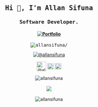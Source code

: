 <h2 align="center" class="text-purple"><samp><strong>Hi 👋, I'm Allan Sifuna</strong></samp></h2>
<h3 align="center"><samp><strong>Software Developer.</strong></samp></h3>
<h4 align="center">
 <a href=https://allansifuna.ml/ target="_blank"><img align="center" src=https://img.shields.io/badge/Portfolio-Website-orange?style=for-the-badge alt="Portfolio" />  </a>

</h4>
<p align="center"><samp> <img src=https://komarev.com/ghpvc/?username=allansifuna alt=allansifuna/></samp> </p>
<p align="center">
 <a href=https://allansifuna.ml/ target="_blank"><img align="center" src=https://img.shields.io/badge/Ask%20me-anything-1abc9c.svg alt="@allansifuna" /></a>
<p>

<p align="center">
<a href=https://dev.to/allanns target="_blank"><img align="center" src=https://cdn.jsdelivr.net/npm/simple-icons@3.0.1/icons/dev-dot-to.svg alt="@allanns" height="30" width="30" color="white" /></a>
<a href=https://twitter.com/@sifuna324 target="_blank"><img align="center" src=https://cdn.jsdelivr.net/npm/simple-icons@3.0.1/icons/twitter.svg alt="@sifuna324" height="20" width="20" /></a>
<a href=https://www.linkedin.com/in/allan-sifuna-623955159 target="_blank"><img align="center" src=https://cdn.jsdelivr.net/npm/simple-icons@3.0.1/icons/linkedin.svg alt="allan-sifuna-623955159" height="20" width="20" /></a>
</p>

<div align="center">
 <img src=https://github-readme-stats.vercel.app/api?username=allansifuna&show_icons=true&count_private=true&icon_color=f86b11&theme=radical alt=allansifuna />
</div>
<br>
<div align="center">
 <img src=https://github-readme-stats.vercel.app/api/top-langs/?username=allansifuna&icon_color=f86b11&theme=radical />
</div>
<br>
<div align="center">
 <img src=https://github-readme-stats.vercel.app/api/wakatime?username=AllanNS&show_icons=true&count_private=true&icon_color=f86b11&theme=radical alt=allansifuna />
</div>



